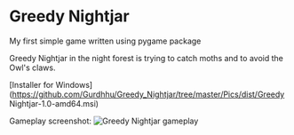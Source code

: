 # Greedy Nightjar
My first simple game written using pygame package

Greedy Nightjar in the night forest is trying to catch moths and to avoid the Owl's claws.

[Installer for Windows](https://github.com/Gurdhhu/Greedy_Nightjar/tree/master/Pics/dist/Greedy Nightjar-1.0-amd64.msi)

Gameplay screenshot:
![Greedy Nightjar gameplay](https://github.com/Gurdhhu/Greedy_Nightjar/tree/master/Pics/nightjar_screenshot.JPG)
